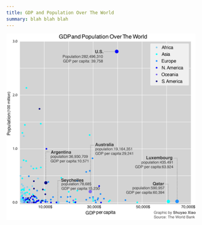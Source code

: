 ```yaml
---
title: GDP and Population Over The World
summary: blah blah blah
---
```


![Data visualization](gpd-population-final.png)
